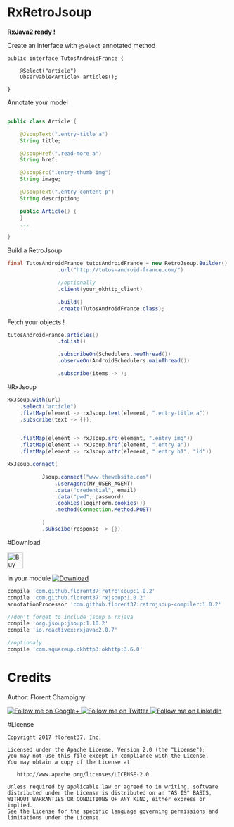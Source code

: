 # RxRetroJsoup

**RxJava2 ready !**

Create an interface with `@Select` annotated method
```
public interface TutosAndroidFrance {

    @Select("article")
    Observable<Article> articles();

}
```

Annotate your model

```java

public class Article {

    @JsoupText(".entry-title a")
    String title;

    @JsoupHref(".read-more a")
    String href;

    @JsoupSrc(".entry-thumb img")
    String image;

    @JsoupText(".entry-content p")
    String description;

    public Article() {
    }
    ...

}
```

Build a RetroJsoup

```java
final TutosAndroidFrance tutosAndroidFrance = new RetroJsoup.Builder()
                .url("http://tutos-android-france.com/")

                //optionally
                .client(your_okhttp_client)

                .build()
                .create(TutosAndroidFrance.class);
```

Fetch your objects !
```java
tutosAndroidFrance.articles()
                .toList()

                .subscribeOn(Schedulers.newThread())
                .observeOn(AndroidSchedulers.mainThread())

                .subscribe(items -> );
```

#RxJsoup

```java
RxJsoup.with(url)
    .select("article")
    .flatMap(element -> rxJsoup.text(element, ".entry-title a"))
    .subscribe(text -> {});


    .flatMap(element -> rxJsoup.src(element, ".entry img"))
    .flatMap(element -> rxJsoup.href(element, ".entry a"))
    .flatMap(element -> rxJsoup.attr(element, ".entry h1", "id"))


```

```java
RxJsoup.connect(

           Jsoup.connect("www.thewebsite.com")
               .userAgent(MY_USER_AGENT)
               .data("credential", email)
               .data("pwd", password)
               .cookies(loginForm.cookies())
               .method(Connection.Method.POST)

           )
           .subscibe(response -> {})
```


#Download

<a href='https://ko-fi.com/A160LCC' target='_blank'><img height='36' style='border:0px;height:36px;' src='https://az743702.vo.msecnd.net/cdn/kofi1.png?v=0' border='0' alt='Buy Me a Coffee at ko-fi.com' /></a>

In your module [![Download](https://api.bintray.com/packages/florent37/maven/retrojsoup-compiler/images/download.svg)](https://bintray.com/florent37/maven/retrojsoup-compiler/_latestVersion)
```groovy
compile 'com.github.florent37:retrojsoup:1.0.2'
compile 'com.github.florent37:rxjsoup:1.0.2'
annotationProcessor 'com.github.florent37:retrojsoup-compiler:1.0.2'

//don't forget to include jsoup & rxjava
compile 'org.jsoup:jsoup:1.10.2'
compile 'io.reactivex:rxjava:2.0.7'

//optionaly
compile 'com.squareup.okhttp3:okhttp:3.6.0'
```

# Credits

Author: Florent Champigny

<a href="https://plus.google.com/+florentchampigny">
  <img alt="Follow me on Google+"
       src="https://raw.githubusercontent.com/florent37/DaVinci/master/mobile/src/main/res/drawable-hdpi/gplus.png" />
</a>
<a href="https://twitter.com/florent_champ">
  <img alt="Follow me on Twitter"
       src="https://raw.githubusercontent.com/florent37/DaVinci/master/mobile/src/main/res/drawable-hdpi/twitter.png" />
</a>
<a href="https://fr.linkedin.com/in/florentchampigny">
  <img alt="Follow me on LinkedIn"
       src="https://raw.githubusercontent.com/florent37/DaVinci/master/mobile/src/main/res/drawable-hdpi/linkedin.png" />
</a>

#License

    Copyright 2017 florent37, Inc.

    Licensed under the Apache License, Version 2.0 (the "License");
    you may not use this file except in compliance with the License.
    You may obtain a copy of the License at

       http://www.apache.org/licenses/LICENSE-2.0

    Unless required by applicable law or agreed to in writing, software
    distributed under the License is distributed on an "AS IS" BASIS,
    WITHOUT WARRANTIES OR CONDITIONS OF ANY KIND, either express or implied.
    See the License for the specific language governing permissions and
    limitations under the License.
